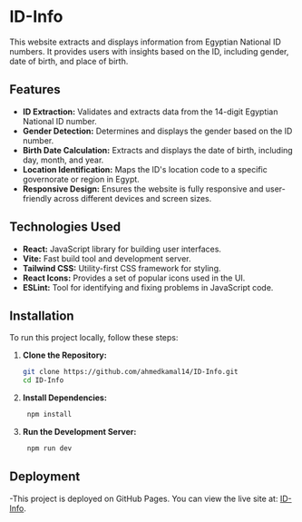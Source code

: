 # ID-Info

This website extracts and displays information from Egyptian National ID numbers. It provides users with insights based on the ID, including gender, date of birth, and place of birth.

## Features

- **ID Extraction:** Validates and extracts data from the 14-digit Egyptian National ID number.
- **Gender Detection:** Determines and displays the gender based on the ID number.
- **Birth Date Calculation:** Extracts and displays the date of birth, including day, month, and year.
- **Location Identification:** Maps the ID's location code to a specific governorate or region in Egypt.
- **Responsive Design:** Ensures the website is fully responsive and user-friendly across different devices and screen sizes.

## Technologies Used

- **React:** JavaScript library for building user interfaces.
- **Vite:** Fast build tool and development server.
- **Tailwind CSS:** Utility-first CSS framework for styling.
- **React Icons:** Provides a set of popular icons used in the UI.
- **ESLint:** Tool for identifying and fixing problems in JavaScript code.

## Installation

To run this project locally, follow these steps:

1. **Clone the Repository:**
   ```bash
   git clone https://github.com/ahmedkamal14/ID-Info.git
   cd ID-Info

2. **Install Dependencies:**
   ```bash
    npm install


3. **Run the Development Server:**
   ```bash
    npm run dev

  ## Deployment

  -This project is deployed on GitHub Pages. You can view the live site at: [ID-Info](https://ahmedkamal14.github.io/ID-Info/).
